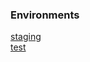 ### Environments
<a href="https://staging-puzzle-games-api.herokuapp.com" target="_blank">staging</a>\
<a href="https://test-puzzle-games-api.herokuapp.com" target="_blank">test</a>
